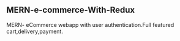 ## MERN-e-commerce-With-Redux
MERN- eCommerce webapp with user authentication.Full featured cart,delivery,payment.
